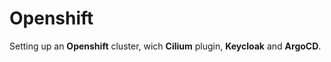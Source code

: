 # Openshift

Setting up an **Openshift** cluster, wich **Cilium** plugin, **Keycloak** and **ArgoCD**.
